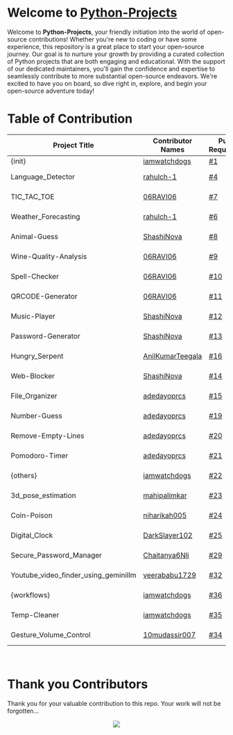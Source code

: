 # Welcome to [Python-Projects](https://github.com/Grow-with-Open-Source/Python-Projects/ "visit original repo")

Welcome to **Python-Projects**, your friendly initiation into the world of open-source contributions! Whether you're new to coding or have some experience, this repository is a great place to start your open-source journey. Our goal is to nurture your growth by providing a curated collection of Python projects that are both engaging and educational. With the support of our dedicated maintainers, you'll gain the confidence and expertise to seamlessly contribute to more substantial open-source endeavors. We're excited to have you on board, so dive right in, explore, and begin your open-source adventure today!

# Table of Contribution

<div align="center">

<!-- TABLE BEGINS -->
| Project Title | Contributor Names | Pull Requests | Demo |
| --- | --- | --- | --- |
| {init} | [iamwatchdogs](https://github.com/iamwatchdogs "goto iamwatchdogs profile") | [#1](https://github.com/Grow-with-Open-Source/Python-Projects/pull/1 "visit pr \#1") | [/Grow-with-Open-Source/Python-Projects/](https://github.com/Grow-with-Open-Source/Python-Projects "view the result of {init}") |
| Language_Detector | [rahulch-1](https://github.com/rahulch-1 "goto rahulch-1 profile") | [#4](https://github.com/Grow-with-Open-Source/Python-Projects/pull/4 "visit pr \#4") | [/Grow-with-Open-Source/Python-Projects/Language_Detector/](Language_Detector "view the result of Language_Detector") |
| TIC_TAC_TOE | [06RAVI06](https://github.com/06RAVI06 "goto 06RAVI06 profile") | [#7](https://github.com/Grow-with-Open-Source/Python-Projects/pull/7 "visit pr \#7") | [/Grow-with-Open-Source/Python-Projects/TIC_TAC_TOE/](TIC_TAC_TOE "view the result of TIC_TAC_TOE") |
| Weather_Forecasting | [rahulch-1](https://github.com/rahulch-1 "goto rahulch-1 profile") | [#6](https://github.com/Grow-with-Open-Source/Python-Projects/pull/6 "visit pr \#6") | [/Grow-with-Open-Source/Python-Projects/Weather_Forecasting/](Weather_Forecasting "view the result of Weather_Forecasting") |
| Animal-Guess | [ShashiNova](https://github.com/ShashiNova "goto ShashiNova profile") | [#8](https://github.com/Grow-with-Open-Source/Python-Projects/pull/8 "visit pr \#8") | [/Grow-with-Open-Source/Python-Projects/Animal-Guess/](https://github.com/Grow-with-Open-Source/Python-Projects/tree/main/Animal-Guess "view the result of Animal-Guess") |
| Wine-Quality-Analysis | [06RAVI06](https://github.com/06RAVI06 "goto 06RAVI06 profile") | [#9](https://github.com/Grow-with-Open-Source/Python-Projects/pull/9 "visit pr \#9") | [/Grow-with-Open-Source/Python-Projects/Wine-Quality-Analysis/](https://github.com/Grow-with-Open-Source/Python-Projects/tree/main/Wine-Quality-Analysis "view the result of Wine-Quality-Analysis") |
| Spell-Checker | [06RAVI06](https://github.com/06RAVI06 "goto 06RAVI06 profile") | [#10](https://github.com/Grow-with-Open-Source/Python-Projects/pull/10 "visit pr \#10") | [/Grow-with-Open-Source/Python-Projects/Spell-Checker/](Spell-Checker "view the result of Spell-Checker") |
| QRCODE-Generator | [06RAVI06](https://github.com/06RAVI06 "goto 06RAVI06 profile") | [#11](https://github.com/Grow-with-Open-Source/Python-Projects/pull/11 "visit pr \#11") | [/Grow-with-Open-Source/Python-Projects/QRCODE-Generator/](QRCODE-Generator "view the result of QRCODE-Generator") |
| Music-Player | [ShashiNova](https://github.com/ShashiNova "goto ShashiNova profile") | [#12](https://github.com/Grow-with-Open-Source/Python-Projects/pull/12 "visit pr \#12") | [/Grow-with-Open-Source/Python-Projects/Music-Player/](https://github.com/Grow-with-Open-Source/Python-Projects/tree/main/Music-Player/ "view the result of Music-Player") |
| Password-Generator | [ShashiNova](https://github.com/ShashiNova "goto ShashiNova profile") | [#13](https://github.com/Grow-with-Open-Source/Python-Projects/pull/13 "visit pr \#13") | [/Grow-with-Open-Source/Python-Projects/Password-Generator/](https://github.com/Grow-with-Open-Source/Python-Projects/tree/main/Password-Generator/ "view the result of Password-Generator") |
| Hungry_Serpent | [AnilKumarTeegala](https://github.com/AnilKumarTeegala "goto AnilKumarTeegala profile") | [#16](https://github.com/Grow-with-Open-Source/Python-Projects/pull/16 "visit pr \#16") | [/Grow-with-Open-Source/Python-Projects/Hungry_Serpent/](Hungry_Serpent "view the result of Hungry_Serpent") |
| Web-Blocker | [ShashiNova](https://github.com/ShashiNova "goto ShashiNova profile") | [#14](https://github.com/Grow-with-Open-Source/Python-Projects/pull/14 "visit pr \#14") | [/Grow-with-Open-Source/Python-Projects/Web-Blocker/](https://github.com/Grow-with-Open-Source/Python-Projects/tree/main/Web-Blocker "view the result of Web-Blocker") |
| File_Organizer | [adedayoprcs](https://github.com/adedayoprcs "goto adedayoprcs profile") | [#15](https://github.com/Grow-with-Open-Source/Python-Projects/pull/15 "visit pr \#15") | [/Grow-with-Open-Source/Python-Projects/File_Organizer/](File_Organizer "view the result of File_Organizer") |
| Number-Guess | [adedayoprcs](https://github.com/adedayoprcs "goto adedayoprcs profile") | [#19](https://github.com/Grow-with-Open-Source/Python-Projects/pull/19 "visit pr \#19") | [/Grow-with-Open-Source/Python-Projects/Number-Guess/](Number-Guess "view the result of Number-Guess") |
| Remove-Empty-Lines | [adedayoprcs](https://github.com/adedayoprcs "goto adedayoprcs profile") | [#20](https://github.com/Grow-with-Open-Source/Python-Projects/pull/20 "visit pr \#20") | [/Grow-with-Open-Source/Python-Projects/Remove-Empty-Lines/](Remove-Empty-Lines "view the result of Remove-Empty-Lines") |
| Pomodoro-Timer | [adedayoprcs](https://github.com/adedayoprcs "goto adedayoprcs profile") | [#21](https://github.com/Grow-with-Open-Source/Python-Projects/pull/21 "visit pr \#21") | [/Grow-with-Open-Source/Python-Projects/Pomodoro-Timer/](Pomodoro-Timer "view the result of Pomodoro-Timer") |
| {others} | [iamwatchdogs](https://github.com/iamwatchdogs "goto iamwatchdogs profile") | [#22](https://github.com/Grow-with-Open-Source/Python-Projects/pull/22 "visit pr \#22") | [/Grow-with-Open-Source/Python-Projects/.github](https://github.com/Grow-with-Open-Source/Python-Projects/tree/main/.github "view the result of {others}") |
| 3d_pose_estimation | [mahipalimkar](https://github.com/mahipalimkar "goto mahipalimkar profile") | [#23](https://github.com/Grow-with-Open-Source/Python-Projects/pull/23 "visit pr \#23") | [/Grow-with-Open-Source/Python-Projects/3d_pose_estimation/](3d_pose_estimation "view the result of 3d_pose_estimation") |
| Coin-Poison | [niharikah005](https://github.com/niharikah005 "goto niharikah005 profile") | [#24](https://github.com/Grow-with-Open-Source/Python-Projects/pull/24 "visit pr \#24") | [/Grow-with-Open-Source/Python-Projects/Coin-Poison/](Coin-Poison "view the result of Coin-Poison") |
| Digital_Clock | [DarkSlayer102](https://github.com/DarkSlayer102 "goto DarkSlayer102 profile") | [#25](https://github.com/Grow-with-Open-Source/Python-Projects/pull/25 "visit pr \#25") | [/Grow-with-Open-Source/Python-Projects/Digital_Clock/](Digital_Clock "view the result of Digital_Clock") |
| Secure_Password_Manager | [Chaitanya6Nli](https://github.com/Chaitanya6Nli "goto Chaitanya6Nli profile") | [#29](https://github.com/Grow-with-Open-Source/Python-Projects/pull/29 "visit pr \#29") | [/Grow-with-Open-Source/Python-Projects/Secure_Password_Manager/](https://github.com/Grow-with-Open-Source/Python-Projects/tree/main/Secure_Password_Manager "view the result of Secure_Password_Manager") |
| Youtube_video_finder_using_geminillm | [veerababu1729](https://github.com/veerababu1729 "goto veerababu1729 profile") | [#32](https://github.com/Grow-with-Open-Source/Python-Projects/pull/32 "visit pr \#32") | [/Grow-with-Open-Source/Python-Projects/Youtube_video_finder_using_geminillm/](Youtube_video_finder_using_geminillm "view the result of Youtube_video_finder_using_geminillm") |
| {workflows} | [iamwatchdogs](https://github.com/iamwatchdogs "goto iamwatchdogs profile") | [#36](https://github.com/Grow-with-Open-Source/Python-Projects/pull/36 "visit pr \#36") | [/Grow-with-Open-Source/Python-Projects/.github/workflows](https://github.com/Grow-with-Open-Source/Python-Projects/tree/main/.github/workflows "view the result of {workflows}") |
| Temp-Cleaner | [iamwatchdogs](https://github.com/iamwatchdogs "goto iamwatchdogs profile") | [#35](https://github.com/Grow-with-Open-Source/Python-Projects/pull/35 "visit pr \#35") | [/Grow-with-Open-Source/Python-Projects/Temp-Cleaner/](Temp-Cleaner "view the result of Temp-Cleaner") |
| Gesture_Volume_Control | [10mudassir007](https://github.com/10mudassir007 "goto 10mudassir007 profile") | [#34](https://github.com/Grow-with-Open-Source/Python-Projects/pull/34 "visit pr \#34") | [/Grow-with-Open-Source/Python-Projects/Gesture_Volume_Control/](Gesture_Volume_Control "view the result of Gesture_Volume_Control") |
<!-- TABLE ENDS -->

</div>
<br>

# Thank you Contributors

Thank you for your valuable contribution to this repo. Your work will not be forgotten...

<div align="center">
  <a href = "https://github.com/Grow-with-Open-Source/Python-Projects/graphs/contributors">
    <img src = "https://contrib.rocks/image?repo=Grow-with-Open-Source/Python-Projects"/>
  </a>
</div>
